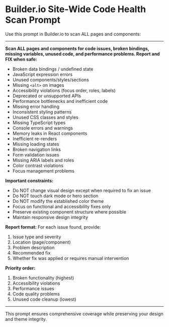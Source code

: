 # Builder.io Site-Wide Code Health Scan Prompt

Use this prompt in Builder.io to scan ALL pages and components:

---

**Scan ALL pages and components for code issues, broken bindings, missing variables, unused code, and performance problems. Report and FIX when safe:**

- Broken data bindings / undefined state
- JavaScript expression errors  
- Unused components/styles/sections
- Missing `<alt>` on images
- Accessibility violations (focus order, roles, labels)
- Deprecated or unsupported APIs
- Performance bottlenecks and inefficient code
- Missing error handling
- Inconsistent styling patterns
- Unused CSS classes and styles
- Missing TypeScript types
- Console errors and warnings
- Memory leaks in React components
- Inefficient re-renders
- Missing loading states
- Broken navigation links
- Form validation issues
- Missing ARIA labels and roles
- Color contrast violations
- Focus management problems

**Important constraints:**
- Do NOT change visual design except when required to fix an issue
- Do NOT touch dark mode or hero section  
- Do NOT modify the established color theme
- Focus on functional and accessibility fixes only
- Preserve existing component structure where possible
- Maintain responsive design integrity

**Report format:**
For each issue found, provide:
1. Issue type and severity
2. Location (page/component)
3. Problem description
4. Recommended fix
5. Whether fix was applied or requires manual intervention

**Priority order:**
1. Broken functionality (highest)
2. Accessibility violations
3. Performance issues
4. Code quality problems
5. Unused code cleanup (lowest)

---

This prompt ensures comprehensive coverage while preserving your design and theme integrity.
